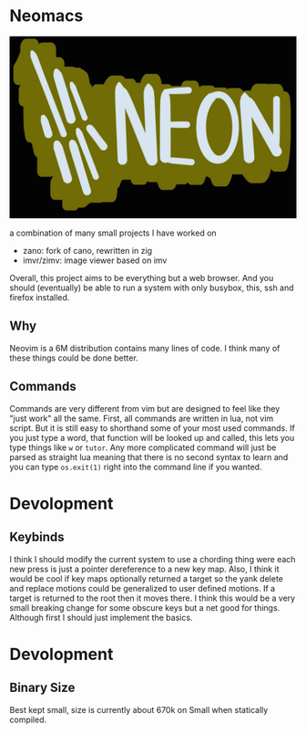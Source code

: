 # Neomacs
![Neomacs Banner Logo](./etc/logo.jpg)

a combination of many small projects I have worked on

- zano: fork of cano, rewritten in zig
- imvr/zimv: image viewer based on imv

Overall, this project aims to be everything but a web browser. And you should
(eventually) be able to run a system with only busybox, this, ssh and firefox
installed.

## Why
Neovim is a 6M distribution contains many lines of code. I think many of these
things could be done better.

## Commands
Commands are very different from vim but are designed to feel like they "just
work" all the same. First, all commands are written in lua, not vim script. But
it is still easy to shorthand some of your most used commands. If you just type
a word, that function will be looked up and called, this lets you type things
like `w` or `tutor`. Any more complicated command will just be parsed as
straight lua meaning that there is no second syntax to learn and you can type
`os.exit(1)` right into the command line if you wanted.

# Devolopment

## Keybinds
I think I should modify the current system to use a chording thing were each
new press is just a pointer dereference to a new key map. Also, I think it
would be cool if key maps optionally returned a target so the yank delete and
replace motions could be generalized to user defined motions. If a target is
returned to the root then it moves there. I think this would be a very small
breaking change for some obscure keys but a net good for things. Although first
I should just implement the basics.

# Devolopment

## Binary Size
Best kept small, size is currently about 670k on Small when statically
compiled.
